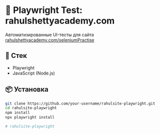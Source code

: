 # 🧪 Playwright Test: rahulshettyacademy.com

Автоматизированные UI-тесты для сайта [rahulshettyacademy.com/seleniumPractise](https://rahulshettyacademy.com/seleniumPractise/#/)

## 🔧 Стек

- Playwright
- JavaScript (Node.js)

## 📦 Установка

```bash
git clone https://github.com/your-username/rahulsite-playwright.git
cd rahulsite-playwright
npm install
npx playwright install

# rahulsite-playwright